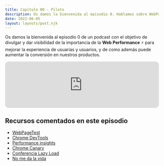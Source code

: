 ```yaml
---
title: Capítulo 00 - Piloto
description: Os damos la bienvenida al episodio 0. Hablamos sobre WebPageTest, Chrome DevTools y otras novedades.
date: 2022-06-05
layout: layouts/post.njk
---
```


Os damos la bienvenida al episodio 0 de un podcast con el objetivo de divulgar y dar visibilidad de la importancia de la **Web Performance** ⚡️ para mejorar la experiencia de usuarias y usuarios, y de como además puede aumentar la conversión en nuestros productos.

<iframe loading="lazy" style="border-radius:12px"
    src="https://open.spotify.com/embed/episode/7ImnPje93eZo1yrzaF1eML" width="100%" height="152"
    frameBorder="0" allowfullscreen=""
    allow="autoplay; clipboard-write; encrypted-media; fullscreen; picture-in-picture"></iframe>

## Recursos comentados en este episodio

- [WebPageTest](https://www.webpagetest.org/)
- [Chrome DevTools](https://developer.chrome.com/docs/devtools/)
- [Performance insights](https://developer.chrome.com/docs/devtools/performance-insights/)
- [Chrome Canary](https://www.google.com/intl/es/chrome/canary/)
- [Conferencia Lazy Load](https://webdirections.org/lazyload/)
- [No me da la vida](https://anchor.fm/no-me-da-la-vida)
